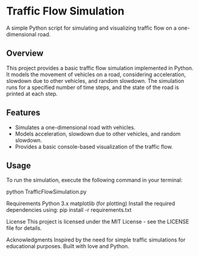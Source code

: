 
# Traffic Flow Simulation

A simple Python script for simulating and visualizing traffic flow on a one-dimensional road.

## Overview

This project provides a basic traffic flow simulation implemented in Python. It models the movement of vehicles on a road, considering acceleration, slowdown due to other vehicles, and random slowdown. The simulation runs for a specified number of time steps, and the state of the road is printed at each step.

## Features

- Simulates a one-dimensional road with vehicles.
- Models acceleration, slowdown due to other vehicles, and random slowdown.
- Provides a basic console-based visualization of the traffic flow.

## Usage

To run the simulation, execute the following command in your terminal:

python TrafficFlowSimulation.py

Requirements
Python 3.x
matplotlib (for plotting)
Install the required dependencies using: pip install -r requirements.txt

License
This project is licensed under the MIT License - see the LICENSE file for details.

Acknowledgments
Inspired by the need for simple traffic simulations for educational purposes.
Built with love and Python.

